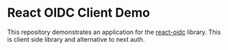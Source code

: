 # React OIDC Client Demo

This repository demonstrates an application for the [react-oidc](https://github.com/AxaFrance/oidc-client/tree/main/packages/react-oidc#application-startup) library.
This is client side library and alternative to next auth.
